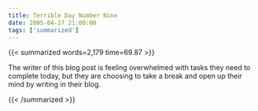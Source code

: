 ```yaml
---
title: Terrible Day Number Nine
date: 2005-04-27 21:00:00
tags: ['summarized']
---
```


{{< summarized words=2,179 time=69.87 >}}

The writer of this blog post is feeling overwhelmed with tasks they need to complete today, but they are choosing to take a break and open up their mind by writing in their blog.

{{< /summarized >}}